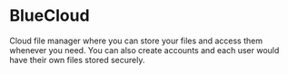 # BlueCloud
Cloud file manager where you can store your files and access them whenever you need. You can also create accounts and each user would have their own files stored securely.
